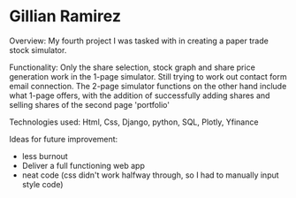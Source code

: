 # Gillian Ramirez

Overview: My fourth project I was tasked with in creating a paper trade stock simulator.

Functionality: Only the share selection, stock graph and share price generation work in the 1-page simulator. Still trying to work out contact form email connection. The 2-page simulator functions on the other hand include what 1-page offers, with the addition of successfully adding shares and selling shares of the second page 'portfolio'

Technologies used: Html, Css, Django, python, SQL, Plotly, Yfinance

Ideas for future improvement:
- less burnout
- Deliver a full functioning web app
- neat code (css didn't work halfway through, so I had to manually input style code)
